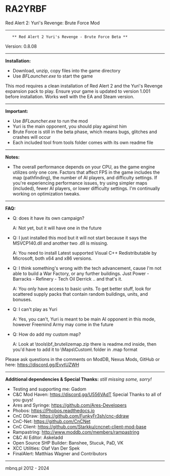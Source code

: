 # RA2YRBF
Red Alert 2: Yuri's Revenge: Brute Force Mod

***********************************************************************
	   ** Red Alert 2 Yuri's Revenge - Brute Force Beta **
Version: 0.8.08
***********************************************************************
**Installation:**

- Download, unzip, copy files into the game directory
- Use *BFLauncher.exe* to start the game

This mod requires a clean installation of Red Alert 2 and the Yuri's Revenge expansion pack to play.
Ensure your game is updated to version 1.001 before installation.
Works well with the EA and Steam version.


***********************************************************************
**Important:**

- Use *BFLauncher.exe* to run the mod
- Yuri is the main opponent, you should play against him
- Brute Force is still in the beta phase, which means bugs, glitches and crashes will occur
- Each included tool from tools folder comes with its own readme file


***********************************************************************
**Notes:**

- The overall performance depends on your CPU, as the game engine utilizes only one core. 
  Factors that affect FPS in the game includes the map (pathfinding), the number of AI players, and difficulty settings. 
  If you're experiencing performance issues, try using simpler maps (included), fewer AI players, or lower difficulty settings. 
  I'm continually working on optimization tweaks.

***********************************************************************
**FAQ:**

- Q: does it have its own campaign?

  A: Not yet, but it will have one in the future

- Q: I just installed this mod but it will not start because it says the MSVCP140.dll and another two .dll is missing.

  A: You need to install Latest supported Visual C++ Redistributable by Microsoft, both x64 and x86 versions.

- Q: I think something's wrong with the tech advancement, cause I'm not able to build a War Factory, or any further buildings. 
     Just Power - Barracks - Refinery - Tech Oil Derrick .. and that's it.

  A: You only have access to basic units. To get better stuff, look for scattered supply packs that contain random buildings, units, and bonuses.

- Q: I can't play as Yuri

  A: Yes, you can't, Yuri is meant to be main AI opponent in this mode, however Freemind Army may come in the future

- Q: How do add my custom map?

  A: Look at \tools\bf_brutelizemap.zip there is readme.md inside, then you'd have to add it to \Maps\Custom\ folder in .map format

Please ask questions in the comments on ModDB, Nexus Mods, GitHub or here: https://discord.gg/EvvtUZWH


***********************************************************************
**Additional dependencies & Special Thanks:**
*still missing some, sorry!*

- Testing and supporting me: Gadom
- C&C Mod Haven: https://discord.gg/U556VAdT
	Special Thanks to all of you guys!
- Ares and Syringe: https://github.com/Ares-Developers
- Phobos: https://Phobos.readthedocs.io
- CnC DDraw: https://github.com/FunkyFr3sh/cnc-ddraw
- CnC-Net: https://github.com/CnCNet
- CnC Client: https://github.com/Starkku/cncnet-client-mod-base
- Rampastring: http://www.moddb.com/members/rampastring
- C&C AI Editor: Askeladd
- Open Source SHP Builder: Banshee, Stucuk, PaD, VK
- XCC Utilities: Olaf Van Der Spek
- FinalAlert: Matthias Wagner and Contributors

***********************************************************************
mbnq.pl 2012 - 2024
